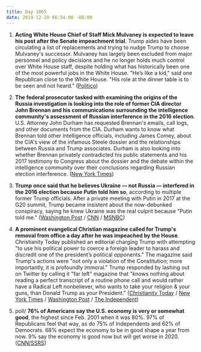 ```yaml
---
title: Day 1065
date: 2019-12-20 06:54:00 -08:00
---
```


1. **Acting White House Chief of Staff Mick Mulvaney is expected to leave his post after the Senate impeachment trial**. Trump aides have been circulating a list of replacements and trying to nudge Trump to choose Mulvaney's successor. Mulvaney has largely been excluded from major personnel and policy decisions and he no longer holds much control over White House staff, despite holding what has historically been one of the most powerful jobs in the White House. "He’s like a kid," said one Republican close to the White House. "His role at the dinner table is to be seen and not heard." ([Politico](https://www.politico.com/news/2019/12/19/white-house-impeachment-mulvaney-088246))

2. **The federal prosecutor tasked with examining the origins of the Russia investigation is looking into the role of former CIA director John Brennan and his communications surrounding the intelligence community's assessment of Russian interference in the 2016 election**. U.S. Attorney John Durham has requested Brennan's emails, call logs, and other documents from the CIA. Durham wants to know what Brennan told other intelligence officials, including James Comey, about the CIA's view of the infamous Steele dossier and the relationships between Russia and Trump associates. Durham is also looking into whether Brennan privately contradicted his public statements and his 2017 testimony to Congress about the dossier and the debate within the intelligence community over their conclusions regarding Russian election interference. ([New York Times](https://www.nytimes.com/2019/12/19/us/politics/durham-john-brennan-cia.html))

3. **Trump once said that he believes Ukraine — not Russia — interfered in the 2016 election because Putin told him so**, according to multiple former Trump officials. After a private meeting with Putin in 2017 at the G20 summit, Trump became insistent about the now-debunked conspiracy, saying he knew Ukraine was the real culprit because "Putin told me." ([Washington Post](https://www.washingtonpost.com/national-security/former-white-house-officials-say-they-feared-putin-influenced-the-presidents-views-on-ukraine-and-2016-campaign/2019/12/19/af0fdbf6-20e9-11ea-bed5-880264cc91a9_story.html) / [CNN](https://www.cnn.com/2019/12/19/politics/trump-ukraine-putin-white-house-officials/index.html) / [MSNBC](http://www.msnbc.com/rachel-maddow-show/the-three-words-trump-should-never-utter-putin-told-me))

4. **A prominent evangelical Christian magazine called for Trump's removal from office a day after he was impeached by the House**. Christianity Today published an editorial charging Trump with attempting "to use his political power to coerce a foreign leader to harass and discredit one of the president’s political opponents." The magazine said Trump's actions were "not only a violation of the Constitution; more importantly, it is profoundly immoral." Trump responded by lashing out on Twitter by calling it "far left" magazine that "knows nothing about reading a perfect transcript of a routine phone call and would rather have a Radical Left nonbeliever, who wants to take your religion & your guns, than Donald Trump as your President." ([Christianity Today](https://www.christianitytoday.com/ct/2019/december-web-only/trump-should-be-removed-from-office.html) / [New York Times](https://www.nytimes.com/2019/12/19/us/christianity-today-trump.html) / [Washington Post](https://www.washingtonpost.com/religion/2019/12/19/christianity-today-an-influential-evangelical-magazine-says-president-trump-should-be-removed-office/) / [The Independent](https://www.independent.co.uk/news/world/americas/us-politics/trump-impeachment-twitter-christian-magazine-et-tweets-today-a9254881.html))

5. poll/ **76% of Americans say the U.S. economy is very or somewhat good**, the highest since Feb. 2001 when it was 80%. 97% of Republicans feel that way, as do 75% of Independents and 62% of Democrats. 68% expect the economy to be in good shape a year from now. 9% say the economy is good now but will get worse in 2020. ([CNN/SSRS](https://www.cnn.com/2019/12/20/politics/cnn-poll-economy-2020-matchups/index.html)) 